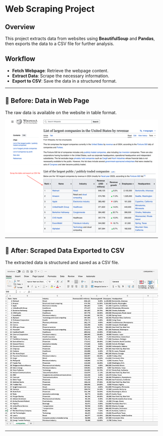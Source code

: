 # Web Scraping Project

## Overview
This project extracts data from websites using **BeautifulSoup** and **Pandas**, then exports the data to a CSV file for further analysis.

## Workflow
- **Fetch Webpage**: Retrieve the webpage content.
- **Extract Data**: Scrape the necessary information.
- **Export to CSV**: Save the data in a structured format.

---

## 📌 Before: Data in Web Page
The raw data is available on the website in table format.

![Before](https://github.com/Pearl-15/Web_Scraping/blob/main/images/Before.png)

---

## 🚀 After: Scraped Data Exported to CSV
The extracted data is structured and saved as a CSV file.

![After](https://github.com/Pearl-15/Web_Scraping/blob/main/images/After.png)

---


